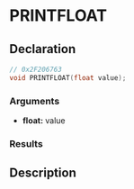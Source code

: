 # PRINTFLOAT

## Declaration
```cpp
// 0x2F206763
void PRINTFLOAT(float value);
```

### Arguments
- **float:** value

### Results

## Description
